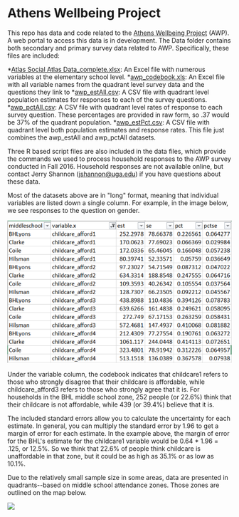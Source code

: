 # Athens Wellbeing Project
This repo has data and code related to the [Athens Wellbeing Project](http://www.athenswellbeingproject.org) (AWP). A web portal to access this data is in development. The Data folder contains both secondary and primary survey data related to AWP. Specifically, these files are included:

*[Atlas Social Atlas Data_complete.xlsx](https://github.com/jshannon75/awp/raw/master/Data/Athens%20Social%20Atlas%20Data_complete.xlsx): An Excel file with numerous variables at the elementary school level.
*[awp_codebook.xls](https://github.com/jshannon75/awp/raw/master/Data/awp_codebook.xls): An Excel file with all variable names from the quadrant level survey data and the questions they link to
*[awp_estAll.csv](https://github.com/jshannon75/awp/raw/master/Data/awp_estAll.csv): A CSV file with quadrant level population estimates for responses to each of the survey questions.
*[awp_pctAll.csv](https://github.com/jshannon75/awp/raw/master/Data/awp_pctAll.csv): A CSV file with quadrant level rates of response to each survey question. These percentages are provided in raw form, so .37 would be 37% of the quadrant population.
*[awp_estPct.csv](https://github.com/jshannon75/awp/raw/master/Data/awp_estPct.csv): A CSV file with quadrant level both population estimates and response rates. This file just combines the awp_estAll and awp_pctAll datasets.

Three R based script files are also included in the data files, which provide the commands we used to process household responses to the AWP survey conducted in Fall 2016. Household responses are not available online, but contact Jerry Shannon (jshannon@uga.edu) if you have questions about these data.   

Most of the datasets above are in "long" format, meaning that individual variables are listed down a single column. For example, in the image below, we see responses to the question on gender. 

![Data file](/Other/pct_data.PNG)

Under the variable column, the codebook indicates that childcare1 refers to those who strongly disagree that their childcare is affordable, while childcare_afford3 refers to those who strongly agree that it is. For households in the BHL middle school zone, 252 people (or 22.6%) think that their childcare is not affordable, while 439 (or 39.4%) believe that it is. 

The included standard errors allow you to calculate the uncertainty for each estimate. In general, you can multiply the standard error by 1.96 to get a margin of error for each estimate. In the example above, the margin of error for the BHL's estimate for the childcare1 variable would be 0.64 * 1.96 = .125, or 12.5%. So we think that 22.6% of people think childcare is unaffordable in that zone, but it could be as high as 35.1% or as low as 10.1%. 

Due to the relatively small sample size in some areas, data are presented in quadrants--based on middle school attendance zones. Those zones are outlined on the map below.

<img src="https://github.com/jshannon75/awp/raw/master/Other/quadrant_map.png" width=50%>